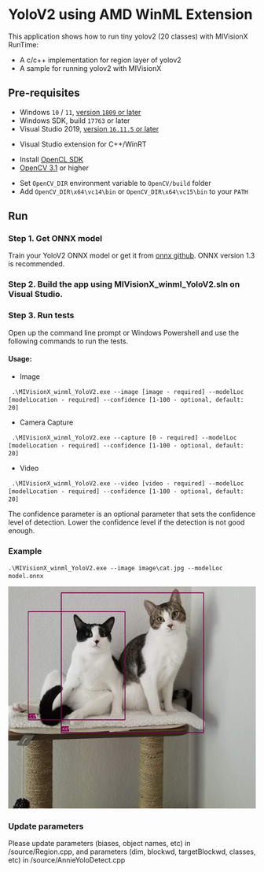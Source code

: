 # YoloV2 using AMD WinML Extension

This application shows how to run tiny yolov2 (20 classes) with MIVisionX RunTime:

* A c/c++ implementation for region layer of yolov2
* A sample for running yolov2 with MIVisionX

## Pre-requisites

* Windows `10` / `11`, [version `1809` or later](https://www.microsoft.com/software-download/windows10)
* Windows SDK, build `17763` or later
* Visual Studio 2019, [version `16.11.5` or later](https://developer.microsoft.com/en-us/windows/downloads)

 - Visual Studio extension for C++/WinRT

* Install [OpenCL SDK](https://github.com/GPUOpen-LibrariesAndSDKs/OCL-SDK/releases/tag/1.0)
* [OpenCV 3.1](https://github.com/opencv/opencv/releases) or higher

 + Set `OpenCV_DIR` environment variable to `OpenCV/build` folder
 + Add `OpenCV_DIR\x64\vc14\bin` or `OpenCV_DIR\x64\vc15\bin` to your `PATH`

## Run

### Step 1. Get ONNX model

Train your YoloV2 ONNX model or get it from [onnx github](https://github.com/onnx/models/tree/main/validated/vision/object_detection_segmentation/tiny-yolov2).
ONNX version 1.3 is recommended.

### Step 2. Build the app using MIVisionX_winml_YoloV2.sln on Visual Studio.

### Step 3. Run tests

Open up the command line prompt or Windows Powershell and use the following commands to run the tests.

#### Usage:

* Image

``` 
 .\MIVisionX_winml_YoloV2.exe --image [image - required] --modelLoc [modelLocation - required] --confidence [1-100 - optional, default: 20]
```

* Camera Capture

``` 
 .\MIVisionX_winml_YoloV2.exe --capture [0 - required] --modelLoc [modelLocation - required] --confidence [1-100 - optional, default: 20]
```

* Video

``` 
 .\MIVisionX_winml_YoloV2.exe --video [video - required] --modelLoc [modelLocation - required] --confidence [1-100 - optional, default: 20]
```

The confidence parameter is an optional parameter that sets the confidence level of detection.
Lower the confidence level if the detection is not good enough.

### Example

``` 
.\MIVisionX_winml_YoloV2.exe --image image\cat.jpg --modelLoc model.onnx
```

<p align="center">
 <img src="https://raw.githubusercontent.com/ROCm/MIVisionX/master/apps/mivisionx_winml_yolov2/image/cat-yolo.jpg">
</p>

### Update parameters

Please update parameters (biases, object names, etc) in /source/Region.cpp, and parameters (dim, blockwd, targetBlockwd, classes, etc) in /source/AnnieYoloDetect.cpp
